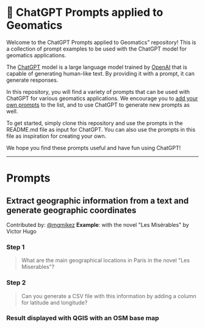 <p align="center"><h1>🧠 ChatGPT Prompts applied to Geomatics</h1></p>

Welcome to the ChatGPT Prompts applied to Geomatics" repository! This is a collection of prompt examples to be used with the ChatGPT model for geomatics applications.

The [ChatGPT](https://chat.openai.com/chat) model is a large language model trained by [OpenAI](https://openai.com) that is capable of generating human-like text. By providing it with a prompt, it can generate responses.

In this repository, you will find a variety of prompts that can be used with ChatGPT for various geomatics applications. We encourage you to [add your own prompts](https://github.com/f/chatgpt-prompts-geomatics/edit/main/README.md) to the list, and to use ChatGPT to generate new prompts as well.

To get started, simply clone this repository and use the prompts in the README.md file as input for ChatGPT. You can also use the prompts in this file as inspiration for creating your own.

We hope you find these prompts useful and have fun using ChatGPT!

---

# Prompts

## Extract geographic information from a text and generate geographic coordinates
Contributed by: [@mgmikez](https://github.com/mgmikez)
**Example**: with the novel "Les Misérables" by Victor Hugo

### Step 1
>What are the main geographical locations in Paris in the novel "Les Miserables"?

### Step 2
>Can you generate a CSV file with this information by adding a column for latitude and longitude?

###  Result displayed with QGIS with an OSM base map
